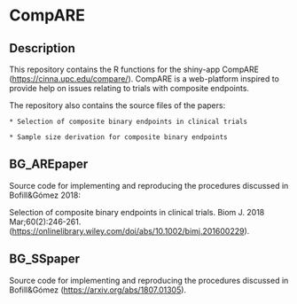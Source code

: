 # CompARE  

## Description

This repository contains the R functions for the shiny-app CompARE (https://cinna.upc.edu/compare/). CompARE is a web-platform inspired to provide help on issues relating to trials with composite endpoints.

The repository also contains the source files of the papers:

	* Selection of composite binary endpoints in clinical trials
	
	* Sample size derivation for composite binary endpoints

## BG_AREpaper
Source  code  for implementing and reproducing  the procedures discussed in Bofill&Gómez 2018:

Selection of composite binary endpoints in clinical trials.
Biom J. 2018 Mar;60(2):246-261.  
(https://onlinelibrary.wiley.com/doi/abs/10.1002/bimj.201600229).

## BG_SSpaper
Source  code  for implementing and reproducing  the procedures discussed in Bofill&Gómez (https://arxiv.org/abs/1807.01305).

